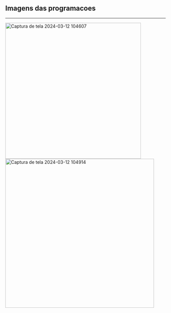 ## Imagens das programacoes 
<hr>

<img width="426" alt="Captura de tela 2024-03-12 104607" src="https://github.com/GabrielAngelon/Arduino/assets/149213303/28f5c3af-7adf-4deb-8a00-cd82b8b1f82e">

<img width="467" alt="Captura de tela 2024-03-12 104914" src="https://github.com/GabrielAngelon/Arduino/assets/149213303/da01b712-3050-4365-8ac6-c3ae94364476">
